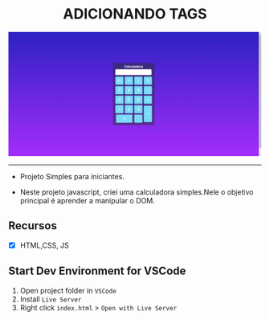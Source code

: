 <h1 align="center">ADICIONANDO TAGS</h1>

![Design preview Calculadora ](/Calculadora/design/preview.png)

<hr>

- Projeto Simples para iniciantes.

- Neste projeto javascript, criei uma calculadora simples.Nele o objetivo principal é aprender a manipular o DOM.

## Recursos

- [x] HTML,CSS, JS

## Start Dev Environment for VSCode

1. Open project folder in `VSCode`
2. Install `Live Server`
3. Right click `index.html` > `Open with Live Server`